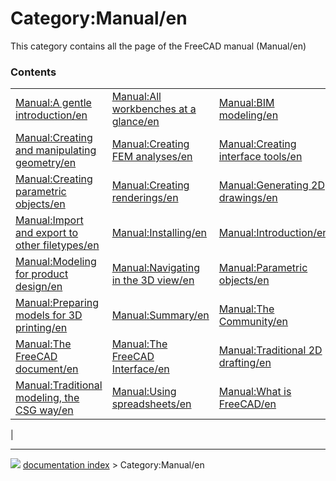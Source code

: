 # Category:Manual/en
This category contains all the page of the FreeCAD manual (Manual/en)

### Contents

|     |     |     |
| --- | --- | --- |
| [Manual:A gentle introduction/en](Manual_A_gentle_introduction/en.md) | [Manual:All workbenches at a glance/en](Manual_All_workbenches_at_a_glance/en.md) | [Manual:BIM modeling/en](Manual_BIM_modeling/en.md) |
| [Manual:Creating and manipulating geometry/en](Manual_Creating_and_manipulating_geometry/en.md) | [Manual:Creating FEM analyses/en](Manual_Creating_FEM_analyses/en.md) | [Manual:Creating interface tools/en](Manual_Creating_interface_tools/en.md) |
| [Manual:Creating parametric objects/en](Manual_Creating_parametric_objects/en.md) | [Manual:Creating renderings/en](Manual_Creating_renderings/en.md) | [Manual:Generating 2D drawings/en](Manual_Generating_2D_drawings/en.md) |
| [Manual:Import and export to other filetypes/en](Manual_Import_and_export_to_other_filetypes/en.md) | [Manual:Installing/en](Manual_Installing/en.md) | [Manual:Introduction/en](Manual_Introduction/en.md) |
| [Manual:Modeling for product design/en](Manual_Modeling_for_product_design/en.md) | [Manual:Navigating in the 3D view/en](Manual_Navigating_in_the_3D_view/en.md) | [Manual:Parametric objects/en](Manual_Parametric_objects/en.md) |
| [Manual:Preparing models for 3D printing/en](Manual_Preparing_models_for_3D_printing/en.md) | [Manual:Summary/en](Manual_Summary/en.md) | [Manual:The Community/en](Manual_The_Community/en.md) |
| [Manual:The FreeCAD document/en](Manual_The_FreeCAD_document/en.md) | [Manual:The FreeCAD Interface/en](Manual_The_FreeCAD_Interface/en.md) | [Manual:Traditional 2D drafting/en](Manual_Traditional_2D_drafting/en.md) |
| [Manual:Traditional modeling, the CSG way/en](Manual_Traditional_modeling,_the_CSG_way/en.md) | [Manual:Using spreadsheets/en](Manual_Using_spreadsheets/en.md) | [Manual:What is FreeCAD/en](Manual_What_is_FreeCAD/en.md) |
|



---
![](images/Right_arrow.png) [documentation index](../README.md) > Category:Manual/en
